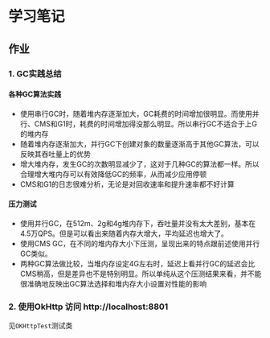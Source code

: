 # 学习笔记

## 作业

### 1. GC实践总结
#### 各种GC算法实践
* 使用串行GC时，随着堆内存逐渐加大，GC耗费的时间增加很明显。而使用并行、CMS和G1时，耗费的时间增加得没那么明显。所以串行GC不适合于上G的堆内存
* 随着堆内存逐渐加大，并行GC下创建对象的数量逐渐高于其他GC算法，可以反映其吞吐量上的优势
* 增大堆内存，发生GC的次数明显减少了，这对于几种GC的算法都一样。所以合理增大堆内存可以有效降低GC的频率，从而减少应用停顿
* CMS和G1的日志很难分析，无论是对回收速率和提升速率都不好计算

#### 压力测试
* 使用并行GC，在512m、2g和4g堆内存下，吞吐量并没有太大差别，基本在4.5万QPS。但是可以看出来随着内存大增大，平均延迟也增大了。
* 使用CMS GC，在不同的堆内存大小下压测，呈现出来的特点跟前述使用并行GC类似。
* 两种GC算法做比较，当堆内存设定4G左右时，延迟上看并行GC的延迟会比CMS稍高，但是差异也不是特别明显。所以单纯从这个压测结果来看，并不能很准确地反映出GC算法选择和堆内存大小设置对性能的影响

### 2. 使用OkHttp 访问 http://localhost:8801
见`OKHttpTest`测试类
